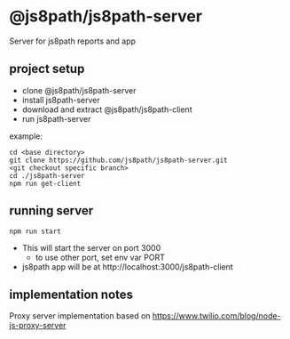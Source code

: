 # @js8path/js8path-server
Server for js8path reports and app

## project setup

 - clone @js8path/js8path-server
 - install js8path-server
 - download and extract @js8path/js8path-client 
 - run js8path-server

example:
```
cd <base directory>
git clone https://github.com/js8path/js8path-server.git
<git checkout specific branch>
cd ./js8path-server
npm run get-client
```

## running server
```
npm run start
```

 - This will start the server on port 3000
   - to use other port, set env var PORT
 - js8path app will be at http://localhost:3000/js8path-client

## implementation notes

Proxy server implementation based on https://www.twilio.com/blog/node-js-proxy-server


